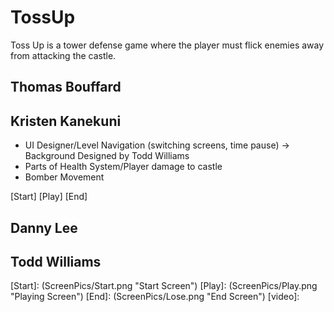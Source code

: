 # TossUp

Toss Up is a tower defense game where the player must flick enemies away from attacking the castle.

## Thomas Bouffard

## Kristen Kanekuni
* UI Designer/Level Navigation (switching screens, time pause) -> Background Designed by Todd Williams
* Parts of Health System/Player damage to castle
* Bomber Movement

[Start]
[Play]
[End]

## Danny Lee

## Todd Williams

[Start]: (ScreenPics/Start.png "Start Screen")
[Play]: (ScreenPics/Play.png "Playing Screen")
[End]: (ScreenPics/Lose.png "End Screen")
[video]: 
